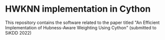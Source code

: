 # HWKNN implementation in Cython

This repository contains the software related to the paper titled "An Efficient Implementation of Hubness-Aware Weighting Using Cython" (submitted to SiKDD 2022)
